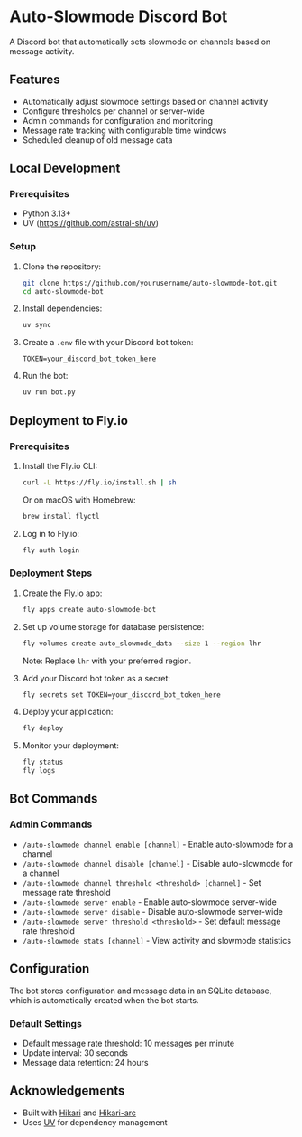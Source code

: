 # Auto-Slowmode Discord Bot

A Discord bot that automatically sets slowmode on channels based on message activity.

## Features

- Automatically adjust slowmode settings based on channel activity
- Configure thresholds per channel or server-wide
- Admin commands for configuration and monitoring
- Message rate tracking with configurable time windows
- Scheduled cleanup of old message data

## Local Development

### Prerequisites

- Python 3.13+
- UV (https://github.com/astral-sh/uv)

### Setup

1. Clone the repository:
   ```bash
   git clone https://github.com/yourusername/auto-slowmode-bot.git
   cd auto-slowmode-bot
   ```

2. Install dependencies:
   ```bash
   uv sync
   ```

3. Create a `.env` file with your Discord bot token:
   ```
   TOKEN=your_discord_bot_token_here
   ```

4. Run the bot:
   ```bash
   uv run bot.py
   ```

## Deployment to Fly.io

### Prerequisites

1. Install the Fly.io CLI:
   ```bash
   curl -L https://fly.io/install.sh | sh
   ```
   
   Or on macOS with Homebrew:
   ```bash
   brew install flyctl
   ```

2. Log in to Fly.io:
   ```bash
   fly auth login
   ```

### Deployment Steps

1. Create the Fly.io app:
   ```bash
   fly apps create auto-slowmode-bot
   ```

2. Set up volume storage for database persistence:
   ```bash
   fly volumes create auto_slowmode_data --size 1 --region lhr
   ```
   Note: Replace `lhr` with your preferred region.

3. Add your Discord bot token as a secret:
   ```bash
   fly secrets set TOKEN=your_discord_bot_token_here
   ```

4. Deploy your application:
   ```bash
   fly deploy
   ```

5. Monitor your deployment:
   ```bash
   fly status
   fly logs
   ```

## Bot Commands

### Admin Commands

- `/auto-slowmode channel enable [channel]` - Enable auto-slowmode for a channel
- `/auto-slowmode channel disable [channel]` - Disable auto-slowmode for a channel
- `/auto-slowmode channel threshold <threshold> [channel]` - Set message rate threshold
- `/auto-slowmode server enable` - Enable auto-slowmode server-wide
- `/auto-slowmode server disable` - Disable auto-slowmode server-wide
- `/auto-slowmode server threshold <threshold>` - Set default message rate threshold
- `/auto-slowmode stats [channel]` - View activity and slowmode statistics

## Configuration

The bot stores configuration and message data in an SQLite database, which is automatically created when the bot starts.

### Default Settings
- Default message rate threshold: 10 messages per minute
- Update interval: 30 seconds
- Message data retention: 24 hours

## Acknowledgements

- Built with [Hikari](https://github.com/hikari-py/hikari) and [Hikari-arc](https://github.com/hypergonial/hikari-arc)
- Uses [UV](https://github.com/astral-sh/uv) for dependency management
